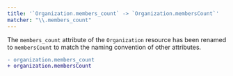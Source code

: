 ```yaml
---
title: '`Organization.members_count` -> `Organization.membersCount`'
matcher: "\\.members_count"
---
```


The `members_count` attribute of the `Organization` resource has been renamed to `membersCount` to match the naming convention of other attributes.

```diff
- organization.members_count
+ organization.membersCount
```
